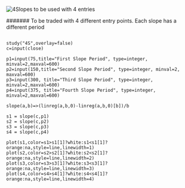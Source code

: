 ![4Slopes to be used with 4 entries](https://i.imgur.com/ooYop27.png)

####### To be traded with 4 different entry points. Each slope has a different period

```

study("4S",overlay=false)
c=input(close)

p1=input(75,title="First Slope Period", type=integer, minval=2,maxval=600)
p2=input(150,title="Second Slope Period", type=integer, minval=2, maxval=600)
p3=input(300, title="Third Slope Period", type=integer, minval=2,maxval=600)
p4=input(375, title="Fourth Slope Period", type=integer, minval=2,maxval=600)

slope(a,b)=>(linreg(a,b,0)-linreg(a,b,0)[b])/b

s1 = slope(c,p1)
s2 = slope(c,p2)
s3 = slope(c,p3)
s4 = slope(c,p4)

plot(s1,color=s1>s1[1]?white:s1<s1[1]?orange:na,style=line,linewidth=1)
plot(s2,color=s2>s2[1]?white:s2<s2[1]?orange:na,style=line,linewidth=2)
plot(s3,color=s3>s3[1]?white:s3<s3[1]?orange:na,style=line,linewidth=3)
plot(s4,color=s4>s4[1]?white:s4<s4[1]?orange:na,style=line,linewidth=4)

```
